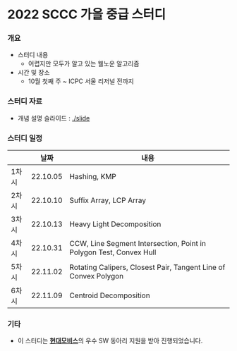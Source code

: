 # 2022 SCCC 가을 중급 스터디

### 개요

* 스터디 내용
  * 어렵지만 모두가 알고 있는 웰노운 알고리즘
* 시간 및 장소
  * 10월 첫째 주 ~ ICPC 서울 리저널 전까지

### 스터디 자료

* 개념 설명 슬라이드 : [./slide](./slide)

### 스터디 일정

|       | 날짜     | 내용                                                         |
| ----- | -------- | ------------------------------------------------------------ |
| 1차시 | 22.10.05 | Hashing, KMP                                                 |
| 2차시 | 22.10.10 | Suffix Array, LCP Array                                      |
| 3차시 | 22.10.13 | Heavy Light Decomposition                                    |
| 4차시 | 22.10.31 | CCW, Line Segment Intersection, Point in Polygon Test, Convex Hull |
| 5차시 | 22.11.02 | Rotating Calipers, Closest Pair, Tangent Line of Convex Polygon |
| 6차시 | 22.11.09 | Centroid Decomposition                                       |

### 기타

* 이 스터디는 [**현대모비스**](https://www.mobis.co.kr/kr/index.do)의 우수 SW 동아리 지원을 받아 진행되었습니다.


